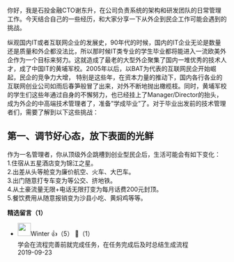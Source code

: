 你好，我是石投金融CTO谢东升，在公司负责系统的架构和研发团队的日常管理工作。今天结合自己的一些经历，和大家分享一下从外企到民企工作可能会遇到的挑战。

纵观国内IT或者互联网企业的发展史，90年代的时候，国内的IT企业无论是数量还是质量和外企都没法比，所以那时候IT类专业的学生毕业都将能进入一流欧美外企作为一个目标来努力。这就造成了最老的大型外企聚集了国内一堆优秀的技术人才，成了中国IT的黄埔军校。2005年以后，以BAT为代表的互联网民企开始崛起，民企的竞争力大增， 特别是这些年，在资本力量的推动下，国内各行各业的互联网创业公司如雨后春笋般冒了出来，对外不断地抛出橄榄枝。同时，黄埔军校的学生们这些年通过自身的不懈努力，也已经挂上了Manager/Director的抬头，成为外企的中高端技术管理者了，准备”学成毕业”了。对于毕业出发前的技术管理者们，需要了解到以下这些挑战：

## 第一、调节好心态，放下表面的光鲜

作为一名管理者，你从顶级外企跳槽到创业型民企后，生活可能会有如下变化：  
1.住宿从五星酒店变为锦江之星。  
2.出差从头等舱变为廉价航空、火车、大巴车。  
3.出门随意打专车变为等公交、挤地铁。  
4.从土豪流量无限+电话无限打变为每月话费200元封顶。  
5.餐饮费用从随意报销变为沙县小吃、黄焖鸡等等。
<div><strong>精选留言（1）</strong></div><ul>
<li><img src="https://static001.geekbang.org/account/avatar/00/15/bc/23/42e3a432.jpg" width="30px"><span>Winter</span> 👍（5） 💬（1）<div>学会在流程完善前就完成任务，在任务完成后及时总结生成流程</div>2019-09-23</li><br/>
</ul>